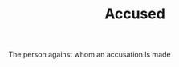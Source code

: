 ---
title: Accused
permalink: "/definitions/accused.html"
body: The person against whom an accusation ls made
published_at: '2018-07-07'
layout: post
---